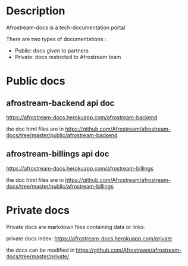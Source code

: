 # Description

Afrostream-docs is a tech-documentation portal

There are two types of documentations :
 - Public: docs given to partners
 - Private: docs restricted to Afrostream team

# Public docs

## afrostream-backend api doc

https://afrostream-docs.herokuapp.com/afrostream-backend

the doc html files are in https://github.com/Afrostream/afrostream-docs/tree/master/public/afrostream-backend

## afrostream-billings api doc

https://afrostream-docs.herokuapp.com/afrostream-billings

the doc html files are in https://github.com/Afrostream/afrostream-docs/tree/master/public/afrostream-billings

# Private docs

Private docs are markdown files containing data or links.

private docs index: https://afrostream-docs.herokuapp.com/private

the docs can be modified in https://github.com/Afrostream/afrostream-docs/tree/master/private/
